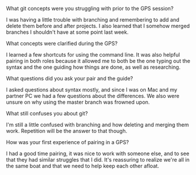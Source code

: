 What git concepts were you struggling with prior to the GPS session?

I was having a little trouble with branching and remembering to add and delete them before and after projects. I also learned that I somehow merged branches I shouldn't have at some point last week.

What concepts were clarified during the GPS?

I learned a few shortcuts for using the command line. It was also helpful pairing in both roles because it allowed me to both be the one typing out the syntax and the one guiding how things are done, as well as researching.

What questions did you ask your pair and the guide?

I asked questions about syntax mostly, and since I was on Mac and my partner PC we had a few questions about the differences. We also were unsure on why using the master branch was frowned upon.

What still confuses you about git?

I'm still a little confused with branching and how deleting and merging them work. Repetition will be the answer to that though.

How was your first experience of pairing in a GPS?

I had a good time pairing, it was nice to work with someone else, and to see that they had similar struggles that I did. It's reassuring to realize we're all in the same boat and that we need to help keep each other afloat.